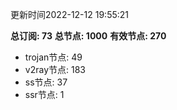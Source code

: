 更新时间2022-12-12 19:55:21

**总订阅: 73**
**总节点: 1000**
**有效节点: 270**
- trojan节点: 49
- v2ray节点: 183
- ss节点: 37
- ssr节点: 1
